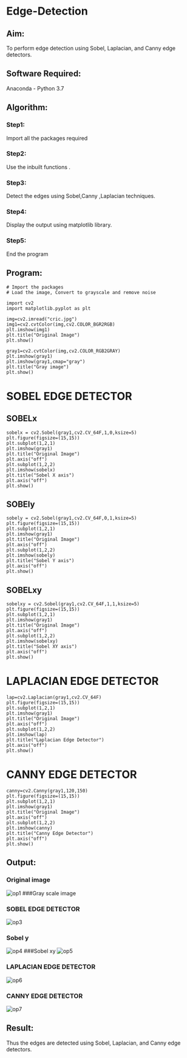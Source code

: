 # Edge-Detection
## Aim:
To perform edge detection using Sobel, Laplacian, and Canny edge detectors.

## Software Required:
Anaconda - Python 3.7

## Algorithm:
### Step1:
Import all the packages required 
### Step2:
Use the inbuilt functions .
### Step3:
Detect the edges using Sobel,Canny ,Laplacian techniques.
### Step4:
Display the output using matplotlib library.
### Step5:
End the program

 
## Program:

``` 
# Import the packages
# Load the image, Convert to grayscale and remove noise
 
import cv2
import matplotlib.pyplot as plt

img=cv2.imread("cric.jpg")
img1=cv2.cvtColor(img,cv2.COLOR_BGR2RGB)
plt.imshow(img1)
plt.title("Original Image")
plt.show()

gray1=cv2.cvtColor(img,cv2.COLOR_RGB2GRAY)
plt.imshow(gray1)
plt.imshow(gray1,cmap="gray")
plt.title("Gray image")
plt.show()
```

# SOBEL EDGE DETECTOR
## SOBELx
```
sobelx = cv2.Sobel(gray1,cv2.CV_64F,1,0,ksize=5)
plt.figure(figsize=(15,15))
plt.subplot(1,2,1)
plt.imshow(gray1)
plt.title("Original Image")
plt.axis("off")
plt.subplot(1,2,2)
plt.imshow(sobelx)
plt.title("Sobel X axis")
plt.axis("off")
plt.show()
```

## SOBEly

```
sobely = cv2.Sobel(gray1,cv2.CV_64F,0,1,ksize=5)
plt.figure(figsize=(15,15))
plt.subplot(1,2,1)
plt.imshow(gray1)
plt.title("Original Image")
plt.axis("off")
plt.subplot(1,2,2)
plt.imshow(sobely)
plt.title("Sobel Y axis")
plt.axis("off")
plt.show()
```
## SOBELxy
```
sobelxy = cv2.Sobel(gray1,cv2.CV_64F,1,1,ksize=5)
plt.figure(figsize=(15,15))
plt.subplot(1,2,1)
plt.imshow(gray1)
plt.title("Original Image")
plt.axis("off")
plt.subplot(1,2,2)
plt.imshow(sobelxy)
plt.title("Sobel XY axis")
plt.axis("off")
plt.show()
```
# LAPLACIAN EDGE DETECTOR
```
lap=cv2.Laplacian(gray1,cv2.CV_64F)
plt.figure(figsize=(15,15))
plt.subplot(1,2,1)
plt.imshow(gray1)
plt.title("Original Image")
plt.axis("off")
plt.subplot(1,2,2)
plt.imshow(lap)
plt.title("Laplacian Edge Detector")
plt.axis("off")
plt.show()
```


# CANNY EDGE DETECTOR
```
canny=cv2.Canny(gray1,120,150)
plt.figure(figsize=(15,15))
plt.subplot(1,2,1)
plt.imshow(gray1)
plt.title("Original Image")
plt.axis("off")
plt.subplot(1,2,2)
plt.imshow(canny)
plt.title("Canny Edge Detector")
plt.axis("off")
plt.show()

```
## Output:
### Original image
![op1](https://user-images.githubusercontent.com/93427594/234475368-bdfe8208-4a46-4b8f-af2f-753925e4c209.png)
###Gray scale image
### SOBEL EDGE DETECTOR
 ![op3](https://user-images.githubusercontent.com/93427594/234475445-ddbffb44-116e-417f-8fae-1624a254475c.png)
### Sobel y
![op4](https://user-images.githubusercontent.com/93427594/234475988-576e2a28-6d86-4162-a87b-aa6cb5db104b.png)
###Sobel xy
![op5](https://user-images.githubusercontent.com/93427594/234476076-562164c2-d71f-493a-b05c-68f4eb6ab5cf.png)

### LAPLACIAN EDGE DETECTOR
 ![op6](https://user-images.githubusercontent.com/93427594/234476084-8d9cd9c6-c037-4ce8-b331-c719e58ad5e9.png)

### CANNY EDGE DETECTOR
![op7](https://user-images.githubusercontent.com/93427594/234476096-afb91904-db41-459b-9d64-2b26eacce809.png)
 

## Result:
Thus the edges are detected using Sobel, Laplacian, and Canny edge detectors.
